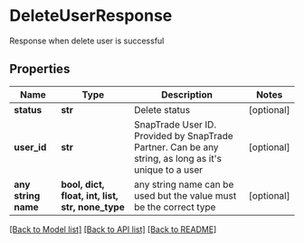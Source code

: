 # DeleteUserResponse

Response when delete user is successful

## Properties
Name | Type | Description | Notes
------------ | ------------- | ------------- | -------------
**status** | **str** | Delete status | [optional] 
**user_id** | **str** | SnapTrade User ID. Provided by SnapTrade Partner. Can be any string, as long as it&#39;s unique to a user | [optional] 
**any string name** | **bool, dict, float, int, list, str, none_type** | any string name can be used but the value must be the correct type | [optional]

[[Back to Model list]](../README.md#documentation-for-models) [[Back to API list]](../README.md#documentation-for-api-endpoints) [[Back to README]](../README.md)


